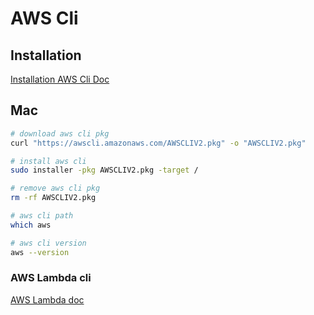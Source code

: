# AWS Cli

## Installation

[Installation AWS Cli Doc](https://docs.aws.amazon.com/cli/latest/userguide/getting-started-install.html)

## Mac

```bash
# download aws cli pkg
curl "https://awscli.amazonaws.com/AWSCLIV2.pkg" -o "AWSCLIV2.pkg"

# install aws cli
sudo installer -pkg AWSCLIV2.pkg -target /

# remove aws cli pkg
rm -rf AWSCLIV2.pkg

# aws cli path
which aws

# aws cli version
aws --version
```

### AWS Lambda cli

[AWS Lambda doc](https://docs.aws.amazon.com/zh_tw/lambda/latest/dg/gettingstarted-awscli.html)
